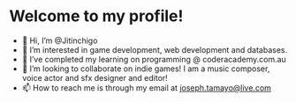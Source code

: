# Welcome to my profile!

- 👋 Hi, I’m @Jitinchigo
- 👀 I’m interested in game development, web development and databases.
- 🌱 I’ve completed my learning on programming @ coderacademy.com.au
- 💞️ I’m looking to collaborate on indie games! I am a music composer, voice actor and sfx designer and editor!
- 📫 How to reach me is through my email at joseph.tamayo@live.com

<!---
Jitinchigo/Jitinchigo is a ✨ special ✨ repository because its `README.md` (this file) appears on your GitHub profile.
You can click the Preview link to take a look at your changes.
--->
